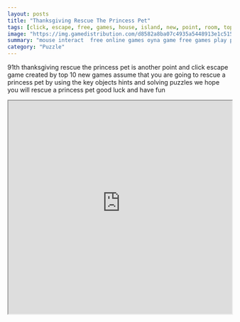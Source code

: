 ```yaml
---
layout: posts
title: "Thanksgiving Rescue The Princess Pet"
tags: [click, escape, free, games, house, island, new, point, room, top10newgames, villa, walkthrough, luxury, escape, jail, free, online, games, oyna, game, free, games, play, play, games]
image: "https://img.gamedistribution.com/d8582a8ba07c4935a5448913e1c51559.jpg"
summary: "mouse interact  free online games oyna game free games play play games"
category: "Puzzle"
---
```


91th thanksgiving rescue the princess pet is another point and click escape game created by top 10 new games assume that you are going to rescue a princess pet by using the key objects hints and solving puzzles we hope you will rescue a princess pet good luck and have fun

<iframe width="100%" height="480px;" src="https://flash.gamedistribution.com?game=d8582a8ba07c4935a5448913e1c51559"></iframe>